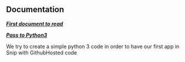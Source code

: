 ## Documentation

***[First document to read](https://snips.gitbook.io/documentation/create-an-app/python-template)***

***[Pass to Python3](https://forum.snips.ai/t/howto-convert-your-snips-skills-to-python-3/1511)***

We try to create a simple python 3 code in order to have our first app in Snip with GithubHosted code



